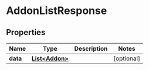# AddonListResponse

## Properties
Name | Type | Description | Notes
------------ | ------------- | ------------- | -------------
**data** | [**List&lt;Addon&gt;**](Addon.md) |  |  [optional]
